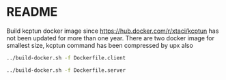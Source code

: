 # README

Build kcptun docker image since <https://hub.docker.com/r/xtaci/kcptun> has not been updated for more than one year.
There are two docker image for smallest size, kcptun command has been compressed by upx also

```bash
../build-docker.sh -f Dockerfile.client

../build-docker.sh -f Dockerfile.server
```
